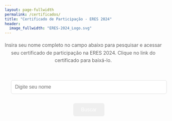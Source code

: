 ```yaml
---
layout: page-fullwidth
permalink: /certificados/
title: "Certificado de Participação - ERES 2024"
header:
  image_fullwidth: "ERES-2024_Logo.svg"
---
```


<style>
  h1 {
    color: #333;
    text-align: center;
    font-size: 2em;
    margin-top: 20px;
  }

  .text {
    font-size: 1.1em;
    line-height: 1.6;
    color: #666;
    max-width: 700px;
    margin: 20px auto;
    text-align: center;
  }

  #search-container {
    display: flex;
    flex-direction: column;
    align-items: center;
    width: 100%;
    max-width: 500px;
    margin: 30px auto;
    padding: 20px;
  }

  #nameInput {
    width: 100%;
    padding: 12px;
    font-size: 16px;
    margin-bottom: 30px;
    border: 1px solid #ddd;
    border-radius: 6px;
  }

  #searchButton {
    padding: 12px 25px;
    font-size: 16px;
    cursor: pointer;
    color: white;
    border: none;
    border-radius: 6px;
    transition: background-color 0.3s ease;
  }

  #results {
    width: 100%;
    max-width: 500px;
    margin: 20px auto;
    text-align: center;
  }

  .result-item {
    background-color: #ffffff;
    padding: 12px;
    margin: 8px 0;
    border: 1px solid #ddd;
    border-radius: 6px;
    text-align: center;
    box-shadow: 0 2px 4px rgba(0, 0, 0, 0.1);
    transition: transform 0.2s, background-color 0.2s;
  }

  .result-item:hover {
    transform: scale(1.02);
    background-color: #f1f1f1;
  }

  .result-item a {
    color: #0066cc;
    text-decoration: none;
    font-weight: bold;
    font-size: 1.1em;
  }

  .result-item a:hover {
    text-decoration: underline;
  }
</style>

<p class="text">Insira seu nome completo no campo abaixo para pesquisar e acessar seu certificado de participação na ERES 2024. Clique no link do certificado para baixá-lo.</p>

<div id="search-container">
    <input type="text" id="nameInput" placeholder="Digite seu nome" />
    <button id="searchButton">Buscar</button>
</div>

<div id="results"></div>

<script>
    let participants = [];

    async function loadParticipants() {
        try {
            const response = await fetch('{{ site.baseurl }}/certificados/participantes.txt');
            const data = await response.text();
            participants = data.split('\n').map(name => name.trim()).filter(name => name);
        } catch (error) {
            console.error('Erro ao carregar a lista de participantes:', error);
        }
    }

    function performSearch() {
        const nameInput = document.getElementById('nameInput').value.trim().toLowerCase();
        const resultsContainer = document.getElementById('results');
        resultsContainer.innerHTML = '';

        const results = participants.filter(participant => participant.toLowerCase().includes(nameInput));

        if (results.length === 0) {
            resultsContainer.innerHTML = '<p>Nenhum certificado encontrado para este nome.</p>';
        } else {
            results.forEach(participant => {
                const formattedName = participant.replace(/ /g, '_');
                const pdfFile = `${formattedName}.pdf`;
                const resultItem = document.createElement('div');
                resultItem.className = 'result-item';
                resultItem.innerHTML = `<a href="{{ site.baseurl }}/certificados/pdfs/${pdfFile}" target="_blank">${participant}</a>`;
                resultsContainer.appendChild(resultItem);
            });
        }
    }

    document.getElementById('searchButton').addEventListener('click', performSearch);

    document.getElementById('nameInput').addEventListener('keydown', (event) => {
        if (event.key === 'Enter') {
            performSearch();
        }
    });

    loadParticipants();
</script>
